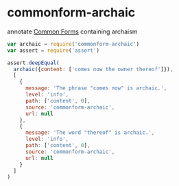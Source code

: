 # commonform-archaic

annotate [Common Forms](https://www.npmjs.com/package/commonform-validate) containing archaism

```javascript
var archaic = require('commonform-archaic')
var assert = require('assert')

assert.deepEqual(
  archaic({content: ['comes now the owner thereof']}),
  [
    {
      message: 'The phrase "comes now" is archaic.',
      level: 'info',
      path: ['content', 0],
      source: 'commonform-archaic',
      url: null
    },
    {
      message: 'The word "thereof" is archaic.',
      level: 'info',
      path: ['content', 0],
      source: 'commonform-archaic',
      url: null
    }
  ]
)
```
